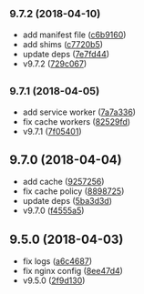 <a name="9.7.2"></a>
## <small>9.7.2 (2018-04-10)</small>

* add manifest file ([c6b9160](https://github.com/the-labo/the-demo-site/commit/c6b9160))
* add shims ([c7720b5](https://github.com/the-labo/the-demo-site/commit/c7720b5))
* update deps ([7e7fd44](https://github.com/the-labo/the-demo-site/commit/7e7fd44))
* v9.7.2 ([729c067](https://github.com/the-labo/the-demo-site/commit/729c067))



<a name="9.7.1"></a>
## <small>9.7.1 (2018-04-05)</small>

* add service worker ([7a7a336](https://github.com/the-labo/the-demo-site/commit/7a7a336))
* fix cache workers ([82529fd](https://github.com/the-labo/the-demo-site/commit/82529fd))
* v9.7.1 ([7f05401](https://github.com/the-labo/the-demo-site/commit/7f05401))



<a name="9.7.0"></a>
## 9.7.0 (2018-04-04)

* add cache ([9257256](https://github.com/the-labo/the-demo-site/commit/9257256))
* fix cache policy ([8898725](https://github.com/the-labo/the-demo-site/commit/8898725))
* update deps ([5ba3d3d](https://github.com/the-labo/the-demo-site/commit/5ba3d3d))
* v9.7.0 ([f4555a5](https://github.com/the-labo/the-demo-site/commit/f4555a5))



<a name="9.5.0"></a>
## 9.5.0 (2018-04-03)

* fix logs ([a6c4687](https://github.com/the-labo/the-demo-site/commit/a6c4687))
* fix nginx config ([8ee47d4](https://github.com/the-labo/the-demo-site/commit/8ee47d4))
* v9.5.0 ([2f9d130](https://github.com/the-labo/the-demo-site/commit/2f9d130))



